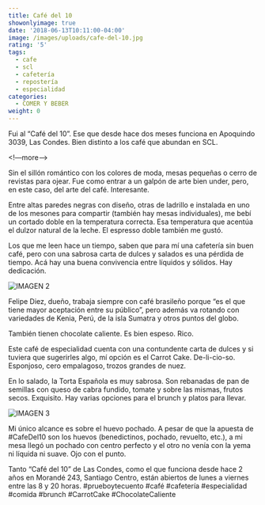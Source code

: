 ```yaml
---
title: Café del 10
showonlyimage: true
date: '2018-06-13T10:11:00-04:00'
image: /images/uploads/cafe-del-10.jpg
rating: '5'
tags:
  - cafe
  - scl
  - cafetería
  - repostería
  - especialidad
categories:
  - COMER Y BEBER
weight: 0
---
```

Fui al “Café del 10”. Ese que desde hace dos meses funciona en Apoquindo 3039, Las Condes. Bien distinto a los café que abundan en SCL. 

<!—more-->

Sin el sillón romántico con los colores de moda, mesas pequeñas o cerro de revistas para ojear. Fue como entrar a un galpón de arte bien under, pero, en este caso, del arte del café. Interesante.

Entre altas paredes negras con diseño, otras de ladrillo e instalada en uno de los mesones para compartir (también hay mesas individuales), me bebí un cortado doble en la temperatura correcta. Esa temperatura que acentúa el dulzor natural de la leche. El espresso doble también me gustó.

Los que me leen hace un tiempo, saben que para mí una cafetería sin buen café, pero con una sabrosa carta de dulces y salados es una pérdida de tiempo. Acá hay una buena convivencia entre líquidos y sólidos. Hay dedicación.

![IMAGEN 2](/images/uploads/interrogacio-n.jpg)

Felipe Diez, dueño, trabaja siempre con café brasileño porque “es el que tiene mayor aceptación entre su público”, pero además va rotando con variedades de Kenia, Perú, de la isla Sumatra y otros puntos del globo.

También tienen chocolate caliente. Es bien espeso. Rico.

Este café de especialidad cuenta con una contundente carta de dulces y si tuviera que sugerirles algo, mí opción es el Carrot Cake. De-li-cio-so. Esponjoso, cero empalagoso, trozos grandes de nuez.

En lo salado, la Torta Española es muy sabrosa. Son rebanadas de pan de semillas con queso de cabra fundido, tomate y sobre las mismas, frutos secos. Exquisito. Hay varias opciones para el brunch y platos para llevar.

![IMAGEN 3](/images/uploads/interrogacio-n.jpg)

Mi único alcance es sobre el huevo pochado. A pesar de que la apuesta de #CafeDel10 son los huevos (benedictinos, pochado, revuelto, etc.), a mi mesa llegó un pochado con centro perfecto y el otro no venía con la yema ni líquida ni suave. Ojo con el punto.

Tanto “Café del 10” de Las Condes, como el que funciona desde hace 2 años en Morandé 243, Santiago Centro, están abiertos de lunes a viernes entre las 8 y 20 horas. #prueboytecuento #café #cafetería #especialidad #comida #brunch #CarrotCake #ChocolateCaliente
